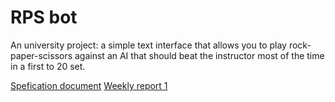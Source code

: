 # RPS bot
An university project: a simple text interface that allows you to play rock-paper-scissors against an AI that should beat the instructor most of the time in a first to 20 set.

[Spefication document](../master/documentation/specification_document.md)
[Weekly report 1](../master/documentation/weekly_report1.md)
